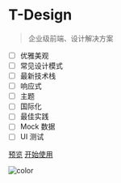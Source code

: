 # T-Design

> 企业级前端、设计解决方案

- [ ] 优雅美观
- [ ] 常见设计模式
- [ ] 最新技术栈
- [ ] 响应式
- [ ] 主题
- [ ] 国际化
- [ ] 最佳实践
- [ ] Mock 数据
- [ ] UI 测试

[预览](https://talkingdata.github.io/t-design/preview/)
[开始使用](/getting-started)

![color](#fff)
